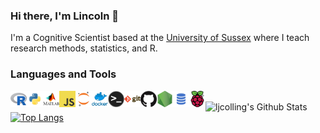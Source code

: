 <link rel="stylesheet" href="https://cdn.rawgit.com/jpswalsh/academicons/master/css/academicons.min.css">
<link rel="stylesheet" href="https://cdnjs.cloudflare.com/ajax/libs/font-awesome/5.14.0/css/all.min.css">

### Hi there, I'm Lincoln 👋

I'm a Cognitive Scientist based at the [University of Sussex][Sussex] where I teach research methods, statistics, and R.
<br />

### Languages and Tools

<img align="left" alt="HTML5" width="26px" src="https://raw.githubusercontent.com/github/explore/80688e429a7d4ef2fca1e82350fe8e3517d3494d/topics/r/r.png" />
<img align="left" alt="Visual Studio Code" width="26px" src="https://raw.githubusercontent.com/github/explore/80688e429a7d4ef2fca1e82350fe8e3517d3494d/topics/python/python.png" />
<img align="left" alt="HTML5" width="26px" src="https://raw.githubusercontent.com/github/explore/80688e429a7d4ef2fca1e82350fe8e3517d3494d/topics/matlab/matlab.png" />
<img align="left" alt="JavaScript" width="26px" src="https://raw.githubusercontent.com/github/explore/80688e429a7d4ef2fca1e82350fe8e3517d3494d/topics/javascript/javascript.png" />
<img align="left" alt="HTML5" width="26px" src="https://raw.githubusercontent.com/github/explore/80688e429a7d4ef2fca1e82350fe8e3517d3494d/topics/jupyter-notebook/jupyter-notebook.png" />

<img align="left" alt="HTML5" width="26px" src="https://raw.githubusercontent.com/github/explore/80688e429a7d4ef2fca1e82350fe8e3517d3494d/topics/docker/docker.png" />
<img align="left" alt="HTML5" width="26px" src="https://raw.githubusercontent.com/github/explore/80688e429a7d4ef2fca1e82350fe8e3517d3494d/topics/terminal/terminal.png" />
<img align="left" alt="Git" width="26px" src="https://raw.githubusercontent.com/github/explore/80688e429a7d4ef2fca1e82350fe8e3517d3494d/topics/git/git.png" />
<img align="left" alt="GitHub" width="26px" src="https://raw.githubusercontent.com/github/explore/78df643247d429f6cc873026c0622819ad797942/topics/github/github.png" />


<img align="left" alt="Node.js" width="26px" src="https://raw.githubusercontent.com/github/explore/80688e429a7d4ef2fca1e82350fe8e3517d3494d/topics/nodejs/nodejs.png" />
<img align="left" alt="SQL" width="26px" src="https://raw.githubusercontent.com/github/explore/80688e429a7d4ef2fca1e82350fe8e3517d3494d/topics/sql/sql.png" />


<img align="left" alt="HTML5" width="26px" src="https://raw.githubusercontent.com/github/explore/80688e429a7d4ef2fca1e82350fe8e3517d3494d/topics/raspberry-pi/raspberry-pi.png" />

<br />

<!--
### Find me on...
[<i class="fas fa-globe-africa fa-lg" style="color:black;padding:5px"></i>][website] 
[<i class="fab fa-twitter fa-lg" style="color:black;padding:10px"></i>][twitter] 
[<i alt="" class="ai ai-google-scholar ai-lg" style="color:black;padding:10px"></i>][scholar] 
[<i alt="" class="ai ai-osf ai-lg" style="color:black;padding:10px"></i>][osf] 
[<i alt="" class="ai ai-orcid ai-lg" style="color:black;padding:10px"></i>][orcid]
[<i alt="" class="ai ai-philpapers ai-lg" style="color:black;padding:10px"></i>][philpapers]
[<i alt="" class="ai ai-semantic-scholar ai-lg" style="color:black;padding:10px"></i>][sematic]
[<i alt="" class="ai ai-publons ai-lg" style="color:black;padding:10px"></i>][publons]
-->

<img align="left" alt="ljcolling's Github Stats" src="https://github-readme-stats.ljcolling.vercel.app/api?username=ljcolling&show_icons=true&hide_border=true&count_private=true" />

[![Top Langs](https://github-readme-stats.ljcolling.vercel.app/api/top-langs?username=ljcolling&layout=compact&hide_border=true&hide=html,PostScript,TeX,css)](https://github.com/anuraghazra/github-readme-stats)

[Sussex]: https://profiles.sussex.ac.uk/p488921-lincoln-colling
<!--
[website]: https://research.colling.net.nz
[twitter]: https://twitter.com/lincoln81
[scholar]: https://scholar.google.com/citations?user=lgZOQkUAAAAJ
[osf]: https://osf.io/v96gc/
[orcid]: https://orcid.org/0000-0002-3572-7758
[philpapers]: https://philpeople.org/profiles/lincoln-colling
[sematic]: https://www.semanticscholar.org/author/Lincoln-J.-Colling/3381001
[publons]: https://publons.com/researcher/2694993/lincoln-j-colling/
-->
